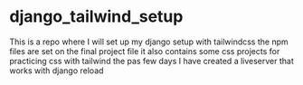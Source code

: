 # django_tailwind_setup

This is a repo where I will set up my django setup with tailwindcss
the npm files are set on the final project file
it also contains some css projects for practicing css with tailwind
the pas few days I have created a liveserver that works with django reload
